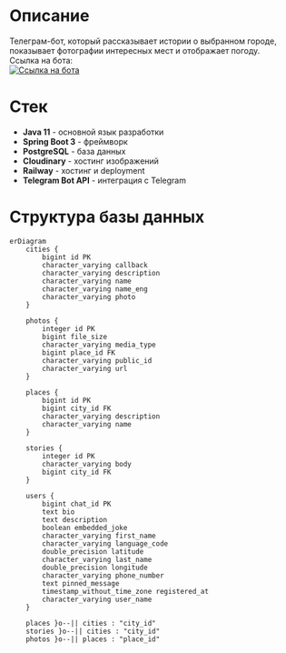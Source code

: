 # Описание
Телеграм-бот, который рассказывает истории о выбранном городе, показывает фотографии интересных мест и отображает погоду.  
Ссылка на бота:  
[![Ссылка на бота](https://img.shields.io/badge/Telegram-@Borovsk__bot-blue?logo=telegram)](https://t.me/Borovsk_bot)

# Стек 
- **Java 11** - основной язык разработки
- **Spring Boot 3** - фреймворк
- **PostgreSQL** - база данных
- **Cloudinary** - хостинг изображений
- **Railway** - хостинг и deployment
- **Telegram Bot API** - интеграция с Telegram

# Структура базы данных
```mermaid
erDiagram
	cities {
	    bigint id PK
	    character_varying callback
	    character_varying description
	    character_varying name
	    character_varying name_eng
	    character_varying photo
	}
	
	photos {
	    integer id PK
	    bigint file_size
	    character_varying media_type
	    bigint place_id FK
	    character_varying public_id
	    character_varying url
	}
	
	places {
	    bigint id PK
	    bigint city_id FK
	    character_varying description
	    character_varying name
	}
	
	stories {
	    integer id PK
	    character_varying body
	    bigint city_id FK
	}
	
	users {
	    bigint chat_id PK
	    text bio
	    text description
	    boolean embedded_joke
	    character_varying first_name
	    character_varying language_code
	    double_precision latitude
	    character_varying last_name
	    double_precision longitude
	    character_varying phone_number
	    text pinned_message
	    timestamp_without_time_zone registered_at
	    character_varying user_name
	}
	
	places }o--|| cities : "city_id"
	stories }o--|| cities : "city_id"
	photos }o--|| places : "place_id"
```
